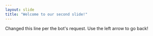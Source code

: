 ```yaml
---
layout: slide
title: "Welcome to our second slide!"
---
```

Changed this line per the bot's request.
Use the left arrow to go back!
